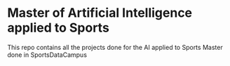 # Master of Artificial Intelligence applied to Sports
This repo contains all the projects done for the AI applied to Sports Master done in SportsDataCampus
